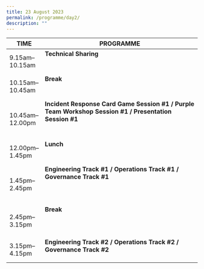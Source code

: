 ```yaml
---
title: 23 August 2023
permalink: /programme/day2/
description: ""
---
```

| **TIME**              | **PROGRAMME**                                                                                                                                                                                                                                                                                                                                                                                                               |
|---------------------|--------------------------|
| 9.15am–<br>10.15am  | **Technical Sharing** <br><br><br>  |
| 10.15am–<br> 10.45am | **Break**  <br><br>  <br>                                                                                                                                                                                                                                                       |
| 10.45am–<br>12.00pm | **Incident Response Card Game Session #1 /** **Purple Team Workshop Session #1 /** **Presentation Session #1** <br><br><br>                  |
| 12.00pm–<br> 1.45pm| **Lunch**  <br><br><br>  |
| 1.45pm–<br>2.45pm| **Engineering Track #1 /** **Operations Track #1 /** **Governance Track #1**    <br><br><br><br>    |
| 2.45pm–<br>3.15pm| **Break**    <br><br><br><br>           |
| 3.15pm–<br>4.15pm| **Engineering Track #2 /** **Operations Track #2 /** **Governance Track #2**   <br><br>     |